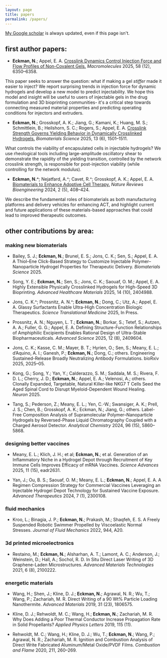 ```yaml
---
layout: page
title: papers
permalink: /papers/
---
```


[My Google scholar](https://scholar.google.com/citations?user=w43oCsEAAAAJ&hl=en) is always updated, even if this page isn't.

<h2>first author papers:</h2>

* **Eckman, N.**; Appel, E. A. [Crosslink Dynamics Control Injection Force and Flow Profiles of Non-Covalent Gels.](https://pubs.acs.org/doi/full/10.1021/acs.macromol.5c00854) _Macromolecules_ 2025, 58 (12), 6350–6358.

This paper seeks to answer the question: what if making a gel _stiffer_ made it easier to inject? We report surprising trends in injection force for dynamic hydrogels and develop a new model to predict injectability. We hope this model and insight will be useful to users of injectable gels in the drug formulation and 3D bioprinting communities- it's a critical step towards connecting measured material properties and predicting operating conditions for injectors and extruders.

* **Eckman, N.**; Grosskopf, A. K.; Jiang, G.; Kamani, K.; Huang, M. S.; Schmittlein, B.; Heilshorn, S. C.; Rogers, S.; Appel, E. A. [Crosslink Strength Governs Yielding Behavior in Dynamically Crosslinked Hydrogels.](https://doi.org/10.1039/D4BM01323A.) _Biomaterials Science_ 2025, 13 (6), 1501–1511. 

What controls the viability of encapsulated cells in injectable hydrogels? We use rheological tools including large-amplitude oscillatory shear to demonstrate the rapidity of the yielding transition, controlled by the network crosslink strength, is responsible for post-injection viability (while controlling for the network modulus).

* **Eckman, N.^**; Nejatfard, A.^; Cavet, R.^; Grosskopf, A. K.; Appel, E. A. [Biomaterials to Enhance Adoptive Cell Therapy.](https://www.nature.com/articles/s44222-023-00148-z) _Nature Reviews Bioengineering_ 2024, 2 (5), 408–424.

We describe the fundamental roles of biomaterials as both manufacturing platforms and delivery vehicles for enhancing ACT, and highlight current and future applications of these materials-based approaches that could lead to improved therapeutic outcomes.

<h2>other contributions by area:</h2>

<h3>making new biomaterials</h3>

* Bailey, S. J.; **Eckman, N.**; Brunel, E. S.; Jons, C. K.; Sen, S.; Appel, E. A. A Thiol–Ene Click-Based Strategy to Customize Injectable Polymer–Nanoparticle Hydrogel Properties for Therapeutic Delivery. _Biomaterials Science_ 2025.

* Song, Y. E.; **Eckman, N.**; Sen, S.; Jons, C. K.; Saouaf, O. M.; Appel, E. A. Highly Extensible Physically Crosslinked Hydrogels for High-Speed 3D Bioprinting. _Advanced Healthcare Materials_ 2025, 14 (10), 2404988.

* Jons, C. K.^; Prossnitz, A. N.^; **Eckman, N.**; Dong, C.; Utz, A.; Appel, E. A. Glassy Surfactants Enable Ultra-High Concentration Biologic Therapeutics. _Science Translational Medicine_ 2025, In Press.

* Prossnitz, A. N.; Nguyen, L. T.; **Eckman, N.**; Borkar, S.; Tetef, S.; Autzen, A. A.; Fuller, G. G.; Appel, E. A. Defining Structure-Function Relationships of Amphiphilic Excipients Enables Rational Design of Ultra-Stable Biopharmaceuticals. _Advanced Science_ 2025, 12 (8), 2409604.

* Jons, C. K.; Kasse, C. M.; Mayer, B. T.; Hyrien, O.; Sen, S.; Meany, E. L.; d’Aquino, A. I.; Ganesh, P.; **Eckman, N.**; Dong, C.; others. Engineering Sustained-Release Broadly Neutralizing Antibody Formulations. bioRxiv 2025, 2025–05.

* Kong, G.; Song, Y.; Yan, Y.; Calderazzo, S. M.; Saddala, M. S.; Rivera, F. D. L.; Cherry, J. D.; **Eckman, N.**; Appel, E. A.; Velenosi, A.; others. Clonally Expanded, Targetable, Natural Killer-like NKG7 T Cells Seed the Aged Spinal Cord to Disrupt Myeloid-Dependent Wound Healing. _Neuron_ 2025.

* Tang, S.; Pederson, Z.; Meany, E. L.; Yen, C.-W.; Swansiger, A. K.; Prell, J. S.; Chen, B.; Grosskopf, A. K.; Eckman, N.; Jiang, G.; others. Label-Free Composition Analysis of Supramolecular Polymer–Nanoparticle Hydrogels by Reversed-Phase Liquid Chromatography Coupled with a Charged Aerosol Detector. _Analytical Chemistry_ 2024, 96 (15), 5860–5868.


<h3>designing better vaccines</h3>

* Meany, E. L.; Klich, J. H.; et al; **Eckman, N.**; et al. Generation of an Inflammatory Niche in a Hydrogel Depot through Recruitment of Key Immune Cells Improves Efficacy of mRNA Vaccines. _Science Advances_ 2025, 11 (15), eadr2631.

* Yan, J.; Ou, B. S.; Saouaf, O. M.; Meany, E. L.; **Eckman, N.**; Appel, E. A. A Regimen Compression Strategy for Commercial Vaccines Leveraging an Injectable Hydrogel Depot Technology for Sustained Vaccine Exposure. _Advanced Therapeutics_ 2024, 7 (1), 2300108.

<h3>fluid mechanics</h3>

* Kroo, L.; Binagia, J. P.; **Eckman, N.**; Prakash, M.; Shaqfeh, E. S. A Freely Suspended Robotic Swimmer Propelled by Viscoelastic Normal Stresses. _Journal of Fluid Mechanics_ 2022, 944, A20.


<h3>3d printed microelectronics</h3>

* Restaino, M.; **Eckman, N.**; Alsharhan, A. T.; Lamont, A. C.; Anderson, J.; Weinstein, D.; Hall, A.; Sochol, R. D. In Situ Direct Laser Writing of 3D Graphene-Laden Microstructures. _Advanced Materials Technologies_ 2021, 6 (8), 2100222.


<h3>energetic materials</h3>

* Wang, H.; Shen, J.; Kline, D. J.; **Eckman, N.**; Agrawal, N. R.; Wu, T.; Wang, P.; Zachariah, M. R. Direct Writing of a 90 Wt% Particle Loading Nanothermite. _Advanced Materials_ 2019, 31 (23), 1806575.

* Kline, D. J.; Rehwoldt, M. C.; Wang, H.; **Eckman, N.**; Zachariah, M. R. Why Does Adding a Poor Thermal Conductor Increase Propagation Rate in Solid Propellants? _Applied Physics Letters_ 2019, 115 (11).

* Rehwoldt, M. C.; Wang, H.; Kline, D. J.; Wu, T.; **Eckman, N.**; Wang, P.; Agrawal, N. R.; Zachariah, M. R. Ignition and Combustion Analysis of Direct Write Fabricated Aluminum/Metal Oxide/PVDF Films. _Combustion and Flame_ 2020, 211, 260–269.
